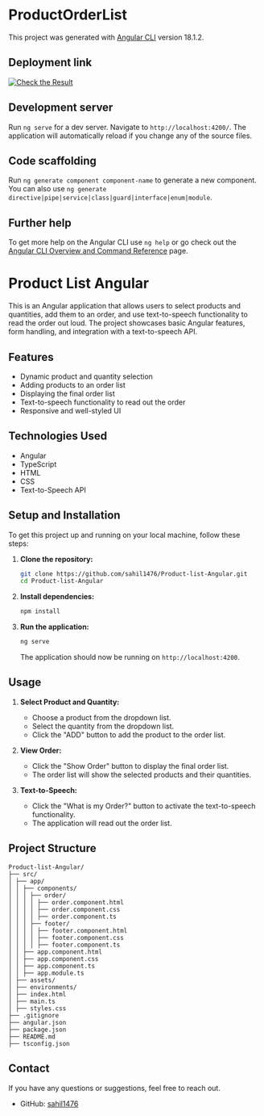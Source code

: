 # ProductOrderList

This project was generated with [Angular CLI](https://github.com/angular/angular-cli) version 18.1.2.
## Deployment link 
[![Check the Result](https://img.icons8.com/?size=100&id=jhVH1oNJKfCf&format=png&color=000000)](https://product-list-angular-sandy.vercel.app/)

## Development server

Run `ng serve` for a dev server. Navigate to `http://localhost:4200/`. The application will automatically reload if you change any of the source files.

## Code scaffolding

Run `ng generate component component-name` to generate a new component. You can also use `ng generate directive|pipe|service|class|guard|interface|enum|module`.

## Further help

To get more help on the Angular CLI use `ng help` or go check out the [Angular CLI Overview and Command Reference](https://angular.dev/tools/cli) page.

# Product List Angular

This is an Angular application that allows users to select products and quantities, add them to an order, and use text-to-speech functionality to read the order out loud. The project showcases basic Angular features, form handling, and integration with a text-to-speech API.

## Features

- Dynamic product and quantity selection
- Adding products to an order list
- Displaying the final order list
- Text-to-speech functionality to read out the order
- Responsive and well-styled UI

## Technologies Used

- Angular
- TypeScript
- HTML
- CSS
- Text-to-Speech API

## Setup and Installation

To get this project up and running on your local machine, follow these steps:

1. **Clone the repository:**
    ```bash
    git clone https://github.com/sahil1476/Product-list-Angular.git
    cd Product-list-Angular
    ```

2. **Install dependencies:**
    ```bash
    npm install
    ```

3. **Run the application:**
    ```bash
    ng serve
    ```
    The application should now be running on `http://localhost:4200`.

## Usage

1. **Select Product and Quantity:**
    - Choose a product from the dropdown list.
    - Select the quantity from the dropdown list.
    - Click the "ADD" button to add the product to the order list.

2. **View Order:**
    - Click the "Show Order" button to display the final order list.
    - The order list will show the selected products and their quantities.

3. **Text-to-Speech:**
    - Click the "What is my Order?" button to activate the text-to-speech functionality.
    - The application will read out the order list.

## Project Structure
```
Product-list-Angular/
├── src/
│ ├── app/
│ │ ├── components/
│ │ │ ├── order/
│ │ │ │ ├── order.component.html
│ │ │ │ ├── order.component.css
│ │ │ │ ├── order.component.ts
│ │ │ ├── footer/
│ │ │ │ ├── footer.component.html
│ │ │ │ ├── footer.component.css
│ │ │ │ ├── footer.component.ts
│ │ ├── app.component.html
│ │ ├── app.component.css
│ │ ├── app.component.ts
│ │ ├── app.module.ts
│ ├── assets/
│ ├── environments/
│ ├── index.html
│ ├── main.ts
│ ├── styles.css
├── .gitignore
├── angular.json
├── package.json
├── README.md
├── tsconfig.json
```
## Contact

If you have any questions or suggestions, feel free to reach out.

- GitHub: [sahil1476](https://github.com/sahil1476)



